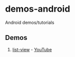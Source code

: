 # demos-android

Android demos/tutorials

## Demos

1. [list-view](https://github.com/cglotr/demos-android/tree/master/list-view) - [YouTube](https://www.youtube.com/playlist?list=PL0dzCUj1L5JFWMoGYWyUSAUnR4PHIJaZY)

